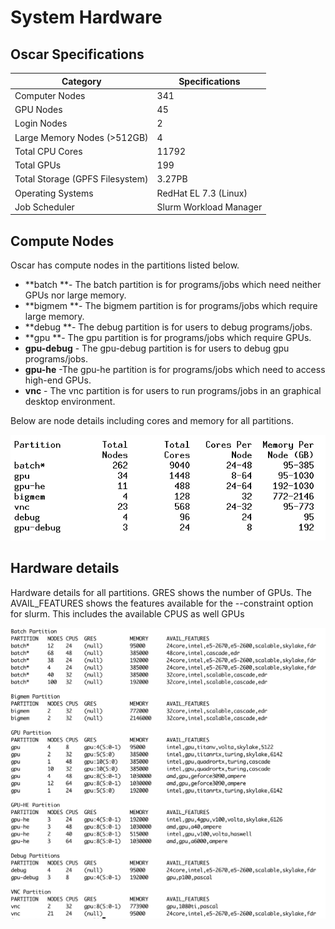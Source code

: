 # System Hardware

## Oscar Specifications

| Category                        | Specifications         |
| ------------------------------- | ---------------------- |
| Computer Nodes                  | 341                    |
| GPU Nodes                       | 45                     |
| Login Nodes                     | 2                      |
| Large Memory Nodes (>512GB)     | 4                      |
| Total CPU Cores                 | 11792                  |
| Total GPUs                      | 199                    |
| Total Storage (GPFS Filesystem) | 3.27PB                 |
| Operating Systems               | RedHat EL 7.3 (Linux)  |
| Job Scheduler                   | Slurm Workload Manager |

## Compute Nodes

Oscar has compute nodes in the partitions listed below.

* **batch **- The batch partition is for programs/jobs which need neither GPUs nor large memory.
* **bigmem **- The bigmem partition is for programs/jobs which require large memory. 
* **debug **- The debug partition is for users to debug programs/jobs.
* **gpu **- The gpu partition is for programs/jobs which require GPUs.
* **gpu-debug** - The gpu-debug partition is for users to debug gpu programs/jobs. 
* **gpu-he** -The gpu-he partition is for programs/jobs which need to access high-end GPUs. 
* **vnc** - The vnc partition is for users to run programs/jobs in an graphical desktop environment. 

Below are node details including cores and memory for all partitions. 

![Compute Nodes  in Partitions](<.gitbook/assets/ccv-doc-partitions (1).png>)

## Hardware details

Hardware details for all partitions. GRES shows the number of GPUs. The AVAIL_FEATURES shows the features available for the --constraint option for slurm. This includes the available CPUS as well GPUs 

![](<.gitbook/assets/Screen Shot 2021-10-12 at 12.03.33 PM.png>)
